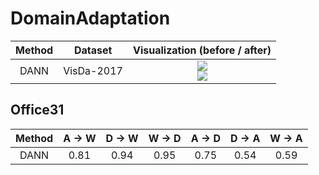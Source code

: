# DomainAdaptation
Method | Dataset | Visualization (before / after)
:-------------------------:|:-------------------------:|:-------------------------:
DANN | VisDa-2017 | ![](/visualization/visda/resnet50_without_domain_adaptation.png)<br>![](/visualization/visda/resnet50_with_domain_adaptation.png)

## Office31
| Method | A -> W | D -> W | W -> D | A -> D | D -> A | W -> A |
|:------:|:------:|:------:|:------:|:------:|:------:|:------:|
|DANN    |0.81    |0.94    |0.95    | 0.75   |0.54    |0.59    |
